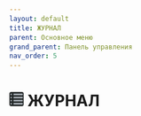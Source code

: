 ```yaml
---
layout: default
title: ЖУРНАЛ
parent: Основное меню
grand_parent: Панель управления
nav_order: 5
---
```


# <img src="../../assets/icons/menus/m_zhurnal.png" width="26" height="26"> ЖУРНАЛ
